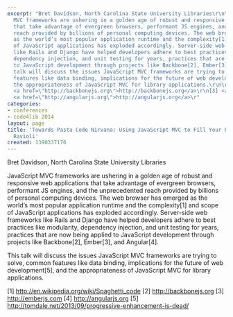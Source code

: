 ```yaml
---
excerpt: "Bret Davidson, North Carolina State University Libraries\r\n\r\nJavaScript
  MVC frameworks are ushering in a golden age of robust and responsive web applications
  that take advantage of evergreen browsers, performant JS engines, and the unprecedented
  reach provided by billions of personal computing devices. The web browser has emerged
  as the world’s most popular application runtime and the complexity[1] and scope
  of JavaScript applications has exploded accordingly. Server-side web frameworks
  like Rails and Django have helped developers adhere to best practices like modularity,
  dependency injection, and unit testing for years, practices that are now being applied
  to JavaScript development through projects like Backbone[2], Ember[3], and Angular[4].\r\n\r\nThis
  talk will discuss the issues JavaScript MVC frameworks are trying to solve, common
  features like data binding, implications for the future of web development[5], and
  the appropriateness of JavaScript MVC for library applications.\r\n\r\n[1] <a href=\"http://en.wikipedia.org/wiki/Spaghetti_code\">http://en.wikipedia.org/wiki/Spaghetti_code</a>\r\n[2]
  <a href=\"http://backbonejs.org\">http://backbonejs.org</a>\r\n[3] <a href=\"http://emberjs.com\">http://emberjs.com</a>\r\n[4]
  <a href=\"http://angularjs.org\">http://angularjs.org</a>\r"
categories:
- conferences
- code4lib 2014
layout: page
title: 'Towards Pasta Code Nirvana: Using JavaScript MVC to Fill Your Programming
  Ravioli'
created: 1390337176
---
```

Bret Davidson, North Carolina State University Libraries

JavaScript MVC frameworks are ushering in a golden age of robust and responsive web applications that take advantage of evergreen browsers, performant JS engines, and the unprecedented reach provided by billions of personal computing devices. The web browser has emerged as the world’s most popular application runtime and the complexity[1] and scope of JavaScript applications has exploded accordingly. Server-side web frameworks like Rails and Django have helped developers adhere to best practices like modularity, dependency injection, and unit testing for years, practices that are now being applied to JavaScript development through projects like Backbone[2], Ember[3], and Angular[4].

This talk will discuss the issues JavaScript MVC frameworks are trying to solve, common features like data binding, implications for the future of web development[5], and the appropriateness of JavaScript MVC for library applications.

[1] <a href="http://en.wikipedia.org/wiki/Spaghetti_code">http://en.wikipedia.org/wiki/Spaghetti_code</a>
[2] <a href="http://backbonejs.org">http://backbonejs.org</a>
[3] <a href="http://emberjs.com">http://emberjs.com</a>
[4] <a href="http://angularjs.org">http://angularjs.org</a>
[5] <a href="http://tomdale.net/2013/09/progressive-enhancement-is-dead/">http://tomdale.net/2013/09/progressive-enhancement-is-dead/</a>
